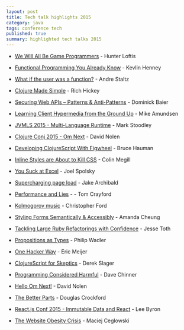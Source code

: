 ```yaml
---
layout: post
title: Tech talk highlights 2015
category: java
tags: conference tech
published: true
summary: highlighted tech talks 2015
---
```


* [We Will All Be Game Programmers](https://www.youtube.com/watch?v=avwDj3KRuLc) - Hunter Loftis 

* [Functional Programming You Already Know](https://www.youtube.com/watch?v=lNKXTlCOGEc) - Kevlin Henney

* [What if the user was a function?](https://www.youtube.com/watch?v=1zj7M1LnJV4) - Andre Staltz 

* [Clojure Made Simple](https://www.youtube.com/watch?v=VSdnJDO-xdg) - Rich Hickey

* [Securing Web APIs – Patterns & Anti-Patterns](https://vimeo.com/131635255) - Dominick Baier

* [Learning Client Hypermedia from the Ground Up](https://vimeo.com/131642790) - Mike Amundsen

* [JVMLS 2015 - Multi-Language Runtime](https://www.youtube.com/watch?v=kOnyJurioyw&list=PLX8CzqL3ArzUo2dtMurvpUTAaujPMeuuU&index=14) - Mark Stoodley

* [Clojure Conj 2015 - Om Next](https://www.youtube.com/watch?v=MDZpSIngwm4) - David Nolen

* [Developing ClojureScript With Figwheel](https://www.youtube.com/watch?v=j-kj2qwJa_E) - Bruce Hauman 

* [Inline Styles are About to Kill CSS](https://www.youtube.com/watch?v=NoaxsCi13yQ) - Colin Megill

* [You Suck at Excel](https://www.youtube.com/watch?v=0nbkaYsR94c) - Joel Spolsky

* [Supercharging page load](https://www.youtube.com/watch?v=d5_6yHixpsQ) - Jake Archibald

* [Performance and Lies](https://www.youtube.com/watch?v=0tUrbf6Uzu8) - - Tom Crayford

* [Kolmogorov music](https://www.youtube.com/watch?v=Qg3XOfioapI) - Christopher Ford

* [Styling Forms Semantically & Accessibly](https://www.youtube.com/watch?v=j5sVESVbEzo) - Amanda Cheung 

* [Tackling Large Ruby Refactorings with Confidence](https://www.youtube.com/watch?v=Kr82hUeI_qI) - Jesse Toth

* [Propositions as Types](https://www.youtube.com/watch?v=IOiZatlZtGU) - Philip Wadler

* [One Hacker Way](https://www.youtube.com/watch?v=FvMuPtuvP5w) - Eric Meijer

* [ClojureScript for Skeptics](https://www.youtube.com/watch?v=gsffg5xxFQI) - Derek Slager

* [Programming Considered Harmful](https://www.youtube.com/watch?v=VpuVDfSXs-g) - Dave Chinner

* [Hello Om Next!](https://www.youtube.com/watch?v=xz389Ek2eS8) - David Nolen

* [The Better Parts](https://www.youtube.com/watch?v=rhV6hlL_wMc) - Douglas Crockford

* [React.js Conf 2015 - Immutable Data and React](https://www.youtube.com/watch?v=I7IdS-PbEgI) - Lee Byron

* [The Website Obesity Crisis](https://vimeo.com/147806338) - Maciej Ceglowski 
